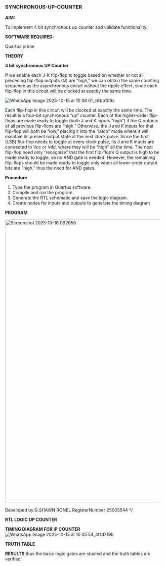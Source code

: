 ### SYNCHRONOUS-UP-COUNTER

**AIM:**

To implement 4 bit synchronous up counter and validate functionality.

**SOFTWARE REQUIRED:**

Quartus prime

**THEORY**

**4 bit synchronous UP Counter**

If we enable each J-K flip-flop to toggle based on whether or not all preceding flip-flop outputs (Q) are “high,” we can obtain the same counting sequence as the asynchronous circuit without the ripple effect, since each flip-flop in this circuit will be clocked at exactly the same time:

![WhatsApp Image 2025-10-15 at 10 06 01_c6bb109c](https://github.com/user-attachments/assets/31edf7a6-7d7b-443d-8e5d-5053673c3d21)

Each flip-flop in this circuit will be clocked at exactly the same time.
The result is a four-bit synchronous “up” counter. Each of the higher-order flip-flops are made ready to toggle (both J and K inputs “high”) if the Q outputs of all previous flip-flops are “high.”
Otherwise, the J and K inputs for that flip-flop will both be “low,” placing it into the “latch” mode where it will maintain its present output state at the next clock pulse.
Since the first (LSB) flip-flop needs to toggle at every clock pulse, its J and K inputs are connected to Vcc or Vdd, where they will be “high” all the time.
The next flip-flop need only “recognize” that the first flip-flop’s Q output is high to be made ready to toggle, so no AND gate is needed.
However, the remaining flip-flops should be made ready to toggle only when all lower-order output bits are “high,” thus the need for AND gates.

**Procedure**

 1. Type the program in Quartus software.
 2. Compile and run the program.
 3. Generate the RTL schematic and save the logic diagram.
 4. Create nodes for inputs and outputs to generate the timing diagram

**PROGRAM**

 <img width="1918" height="916" alt="Screenshot 2025-10-16 092058" src="https://github.com/user-attachments/assets/e8655393-e6e9-41ca-82a3-861e695e5fea" />


Developed by:G.SHAWN RONEL RegisterNumber:25005544
*/

**RTL LOGIC UP COUNTER**

**TIMING DIAGRAM FOR IP COUNTER**
![WhatsApp Image 2025-10-15 at 10 05 54_4f1d719b](https://github.com/user-attachments/assets/d4066f53-7bf7-402f-8939-6d48e9a2b6f2)

**TRUTH TABLE**

**RESULTS**
thus the basic logic gates are studied and the truth tables are verified

